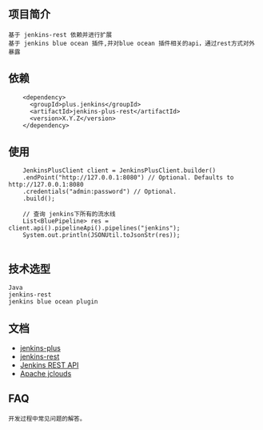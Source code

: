 ## 项目简介
    基于 jenkins-rest 依赖并进行扩展
    基于 jenkins blue ocean 插件,并对blue ocean 插件相关的api，通过rest方式对外暴露

## 依赖
```
    <dependency>
      <groupId>plus.jenkins</groupId>
      <artifactId>jenkins-plus-rest</artifactId>
      <version>X.Y.Z</version>
    </dependency>
```

## 使用
```
    JenkinsPlusClient client = JenkinsPlusClient.builder()
    .endPoint("http://127.0.0.1:8080") // Optional. Defaults to http://127.0.0.1:8080
    .credentials("admin:password") // Optional.
    .build();
    
    // 查询 jenkins下所有的流水线
    List<BluePipeline> res = client.api().pipelineApi().pipelines("jenkins");
    System.out.println(JSONUtil.toJsonStr(res));
    
```
    
## 技术选型
    Java
    jenkins-rest
    jenkins blue ocean plugin
    
## 文档

* [jenkins-plus](https://www.jenkins.plus)
* [jenkins-rest](https://github.com/cdancy/jenkins-rest)
* [Jenkins REST API](http://wiki.jenkins-ci.org/display/JENKINS/Remote+access+API)
* [Apache jclouds](https://jclouds.apache.org/start/)

## FAQ
    开发过程中常见问题的解答。